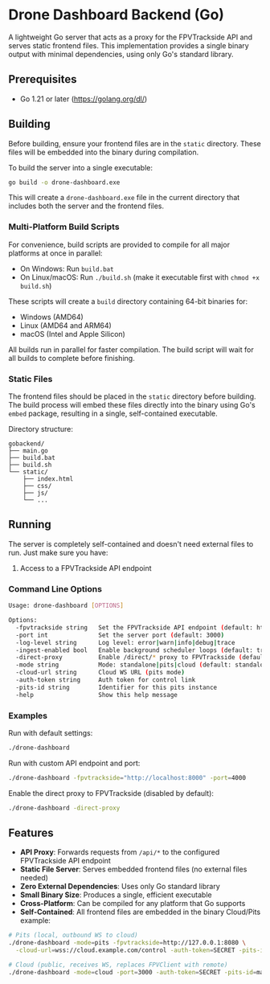 # Drone Dashboard Backend (Go)

A lightweight Go server that acts as a proxy for the FPVTrackside API and serves static frontend files. This implementation provides a single binary output with minimal dependencies, using only Go's standard library.

## Prerequisites

- Go 1.21 or later (https://golang.org/dl/)

## Building

Before building, ensure your frontend files are in the `static` directory. These files will be embedded into the binary during compilation.

To build the server into a single executable:

```bash
go build -o drone-dashboard.exe
```

This will create a `drone-dashboard.exe` file in the current directory that includes both the server and the frontend files.

### Multi-Platform Build Scripts

For convenience, build scripts are provided to compile for all major platforms at once in parallel:

- On Windows: Run `build.bat`
- On Linux/macOS: Run `./build.sh` (make it executable first with `chmod +x build.sh`)

These scripts will create a `build` directory containing 64-bit binaries for:
- Windows (AMD64)
- Linux (AMD64 and ARM64)
- macOS (Intel and Apple Silicon)

All builds run in parallel for faster compilation. The build script will wait for all builds to complete before finishing.

### Static Files

The frontend files should be placed in the `static` directory before building. The build process will embed these files directly into the binary using Go's `embed` package, resulting in a single, self-contained executable.

Directory structure:
```
gobackend/
├── main.go
├── build.bat
├── build.sh
└── static/
    ├── index.html
    ├── css/
    ├── js/
    └── ...
```

## Running

The server is completely self-contained and doesn't need external files to run. Just make sure you have:
1. Access to a FPVTrackside API endpoint

### Command Line Options

```bash
Usage: drone-dashboard [OPTIONS]

Options:
  -fpvtrackside string   Set the FPVTrackside API endpoint (default: http://localhost:8080)
  -port int              Set the server port (default: 3000)
  -log-level string      Log level: error|warn|info|debug|trace
  -ingest-enabled bool   Enable background scheduler loops (default: true)
  -direct-proxy          Enable /direct/* proxy to FPVTrackside (default: false)
  -mode string           Mode: standalone|pits|cloud (default: standalone)
  -cloud-url string      Cloud WS URL (pits mode)
  -auth-token string     Auth token for control link
  -pits-id string        Identifier for this pits instance
  -help                  Show this help message
```

### Examples

Run with default settings:
```bash
./drone-dashboard
```

Run with custom API endpoint and port:
```bash
./drone-dashboard -fpvtrackside="http://localhost:8000" -port=4000
```

Enable the direct proxy to FPVTrackside (disabled by default):
```bash
./drone-dashboard -direct-proxy
```

## Features

- **API Proxy**: Forwards requests from `/api/*` to the configured FPVTrackside API endpoint
- **Static File Server**: Serves embedded frontend files (no external files needed)
- **Zero External Dependencies**: Uses only Go standard library
- **Small Binary Size**: Produces a single, efficient executable
- **Cross-Platform**: Can be compiled for any platform that Go supports
- **Self-Contained**: All frontend files are embedded in the binary 
Cloud/Pits example:
```bash
# Pits (local, outbound WS to cloud)
./drone-dashboard -mode=pits -fpvtrackside=http://127.0.0.1:8080 \
  -cloud-url=wss://cloud.example.com/control -auth-token=SECRET -pits-id=main

# Cloud (public, receives WS, replaces FPVClient with remote)
./drone-dashboard -mode=cloud -port=3000 -auth-token=SECRET -pits-id=main
```
